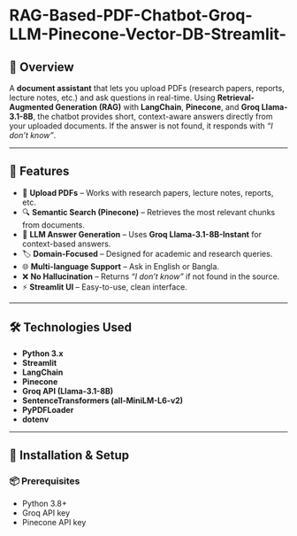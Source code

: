 # RAG-Based-PDF-Chatbot-Groq-LLM-Pinecone-Vector-DB-Streamlit-

## 📖 Overview
A **document assistant** that lets you upload PDFs (research papers, reports, lecture notes, etc.) and ask questions in real-time. Using **Retrieval-Augmented Generation (RAG)** with **LangChain**, **Pinecone**, and **Groq Llama-3.1-8B**, the chatbot provides short, context-aware answers directly from your uploaded documents. If the answer is not found, it responds with *“I don’t know”*.  

---

## 📂 Features
- 📄 **Upload PDFs** – Works with research papers, lecture notes, reports, etc.  
- 🔍 **Semantic Search (Pinecone)** – Retrieves the most relevant chunks from documents.  
- 🧠 **LLM Answer Generation** – Uses **Groq Llama-3.1-8B-Instant** for context-based answers.  
- 🏷️ **Domain-Focused** – Designed for academic and research queries.  
- 🌐 **Multi-language Support** – Ask in English or Bangla.  
- ❌ **No Hallucination** – Returns *“I don’t know”* if not found in the source.  
- ⚡ **Streamlit UI** – Easy-to-use, clean interface.  

---

## 🛠 Technologies Used
- **Python 3.x**  
- **Streamlit**  
- **LangChain**  
- **Pinecone**  
- **Groq API (Llama-3.1-8B)**  
- **SentenceTransformers (all-MiniLM-L6-v2)**  
- **PyPDFLoader**  
- **dotenv**  

---

## 🚀 Installation & Setup

### 📦 Prerequisites
- Python 3.8+  
- Groq API key  
- Pinecone API key  


